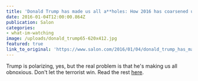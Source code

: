 ```yaml
---
title: 'Donald Trump has made us all a**holes: How 2016 has coarsened us all into Fox News jerks'
date: 2016-01-04T12:00:00.864Z
publication: Salon
categories: 
- what-im-watching
image: /uploads/donald_trump65-620x412.jpg
featured: true
link_to_original: 'https://www.salon.com/2016/01/04/donald_trump_has_made_us_all_aholes_how_2016_has_coarsened_us_all_into_fox_news_jerks/'
---
```


Trump is polarizing, yes, but the real problem is that he's making us all obnoxious. Don't let the terrorist win. Read the rest [here](https://www.salon.com/2016/01/04/donald_trump_has_made_us_all_aholes_how_2016_has_coarsened_us_all_into_fox_news_jerks/).